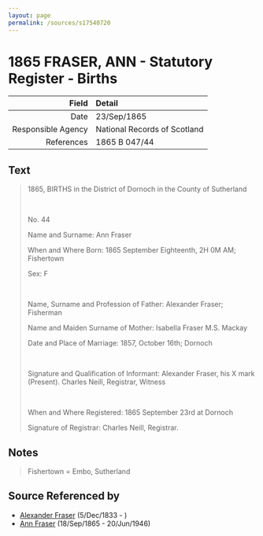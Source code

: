 ```yaml
---
layout: page
permalink: /sources/s17540720
---
```


# 1865 FRASER, ANN - Statutory Register - Births

Field | Detail
---:|:---
Date | 23/Sep/1865
Responsible Agency | National Records of Scotland
References | 1865 B 047/44

## Text

> 1865, BIRTHS in the District of Dornoch in the County of Sutherland
>
> <br/>
>
> No. 44
>
> Name and Surname: Ann Fraser
>
> When and Where Born: 1865 September Eighteenth, 2H 0M AM; Fishertown
>
> Sex: F
>
> <br/>
>
> Name, Surname and Profession of Father: Alexander Fraser; Fisherman
>
> Name and Maiden Surname of Mother: Isabella Fraser M.S. Mackay
>
> Date and Place of Marriage: 1857, October 16th; Dornoch
>
> <br/>
>
> Signature and Qualification of Informant: Alexander Fraser, his X mark (Present). Charles Neill, Registrar, Witness
>
> <br/>
>
> When and Where Registered: 1865 September 23rd at Dornoch
>
> Signature of Registrar: Charles Neill, Registrar.
>

## Notes

> Fishertown = Embo, Sutherland
>


## Source Referenced by

* [Alexander Fraser](../people/@97086424@-alexander-fraser-b1833-12-5-d.md) (5/Dec/1833 - )
* [Ann Fraser](../people/@70425788@-ann-fraser-b1865-9-18-d1946-6-20.md) (18/Sep/1865 - 20/Jun/1946)
